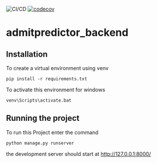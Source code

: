 ![CI/CD](https://github.com/winstonpais/admitpredictor_backend/workflows/Django%20CI/badge.svg)
[![codecov](https://codecov.io/gh/winstonpais/admitpredictor_backend/branch/main/graph/badge.svg)](https://codecov.io/gh/winstonpais/admitpredictor_backend)

# admitpredictor_backend

## Installation
To create a virtual environment using venv
```
pip install -r requirements.txt
```
To activate this environment for windows
```
venv\Scripts\activate.bat
```

## Running the project
To run this Project enter the command
```
python manage.py runserver
```

the development server should start at http://127.0.0.1:8000/
